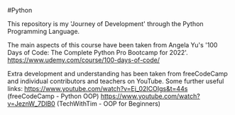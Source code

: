 #Python

This repository is my 'Journey of Development' through the Python Programming Language. 

The main aspects of this course have been taken from Angela Yu's '100 Days of Code: The Complete Python Pro Bootcamp for 2022'.
https://www.udemy.com/course/100-days-of-code/

Extra development and understanding has been taken from freeCodeCamp and individual contributors and teachers on YouTube.
Some further useful links:
https://www.youtube.com/watch?v=Ej_02ICOIgs&t=44s (freeCodeCamp - Python OOP)
https://www.youtube.com/watch?v=JeznW_7DlB0 (TechWithTim - OOP for Beginners)
